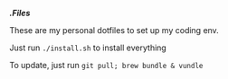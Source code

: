 ***.Files***

These are my personal dotfiles to set up my coding env.

Just run `./install.sh` to install everything

To update, just run `git pull; brew bundle & vundle`
